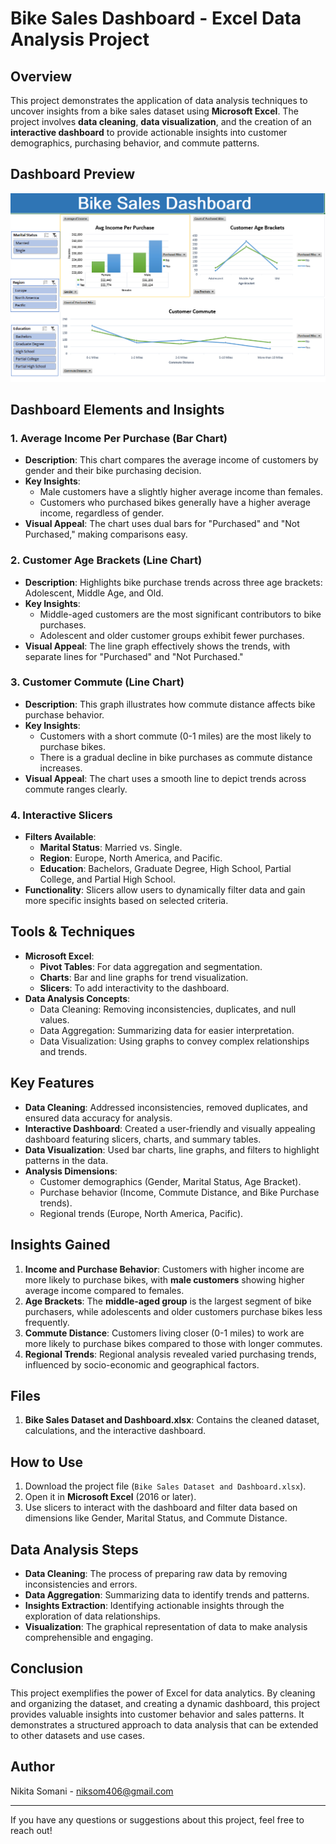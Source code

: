# Bike Sales Dashboard - Excel Data Analysis Project

## Overview
This project demonstrates the application of data analysis techniques to uncover insights from a bike sales dataset using **Microsoft Excel**. The project involves **data cleaning**, **data visualization**, and the creation of an **interactive dashboard** to provide actionable insights into customer demographics, purchasing behavior, and commute patterns.

## Dashboard Preview
![Dashboard Preview](Dashboard.png)

## Dashboard Elements and Insights
### 1. **Average Income Per Purchase (Bar Chart)**
- **Description**: This chart compares the average income of customers by gender and their bike purchasing decision.
- **Key Insights**:
  - Male customers have a slightly higher average income than females.
  - Customers who purchased bikes generally have a higher average income, regardless of gender.
- **Visual Appeal**: The chart uses dual bars for "Purchased" and "Not Purchased," making comparisons easy.

### 2. **Customer Age Brackets (Line Chart)**
- **Description**: Highlights bike purchase trends across three age brackets: Adolescent, Middle Age, and Old.
- **Key Insights**:
  - Middle-aged customers are the most significant contributors to bike purchases.
  - Adolescent and older customer groups exhibit fewer purchases.
- **Visual Appeal**: The line graph effectively shows the trends, with separate lines for "Purchased" and "Not Purchased."

### 3. **Customer Commute (Line Chart)**
- **Description**: This graph illustrates how commute distance affects bike purchase behavior.
- **Key Insights**:
  - Customers with a short commute (0-1 miles) are the most likely to purchase bikes.
  - There is a gradual decline in bike purchases as commute distance increases.
- **Visual Appeal**: The chart uses a smooth line to depict trends across commute ranges clearly.

### 4. **Interactive Slicers**
- **Filters Available**:
  - **Marital Status**: Married vs. Single.
  - **Region**: Europe, North America, and Pacific.
  - **Education**: Bachelors, Graduate Degree, High School, Partial College, and Partial High School.
- **Functionality**: Slicers allow users to dynamically filter data and gain more specific insights based on selected criteria.

## Tools & Techniques
- **Microsoft Excel**:
  - **Pivot Tables**: For data aggregation and segmentation.
  - **Charts**: Bar and line graphs for trend visualization.
  - **Slicers**: To add interactivity to the dashboard.
- **Data Analysis Concepts**:
  - Data Cleaning: Removing inconsistencies, duplicates, and null values.
  - Data Aggregation: Summarizing data for easier interpretation.
  - Data Visualization: Using graphs to convey complex relationships and trends.

## Key Features
- **Data Cleaning**: Addressed inconsistencies, removed duplicates, and ensured data accuracy for analysis.
- **Interactive Dashboard**: Created a user-friendly and visually appealing dashboard featuring slicers, charts, and summary tables.
- **Data Visualization**: Used bar charts, line graphs, and filters to highlight patterns in the data.
- **Analysis Dimensions**:
  - Customer demographics (Gender, Marital Status, Age Bracket).
  - Purchase behavior (Income, Commute Distance, and Bike Purchase trends).
  - Regional trends (Europe, North America, Pacific).

## Insights Gained
1. **Income and Purchase Behavior**: Customers with higher income are more likely to purchase bikes, with **male customers** showing higher average income compared to females.
2. **Age Brackets**: The **middle-aged group** is the largest segment of bike purchasers, while adolescents and older customers purchase bikes less frequently.
3. **Commute Distance**: Customers living closer (0-1 miles) to work are more likely to purchase bikes compared to those with longer commutes.
4. **Regional Trends**: Regional analysis revealed varied purchasing trends, influenced by socio-economic and geographical factors.

## Files
1. **Bike Sales Dataset and Dashboard.xlsx**: Contains the cleaned dataset, calculations, and the interactive dashboard.

## How to Use
1. Download the project file (`Bike Sales Dataset and Dashboard.xlsx`).
2. Open it in **Microsoft Excel** (2016 or later).
3. Use slicers to interact with the dashboard and filter data based on dimensions like Gender, Marital Status, and Commute Distance.

## Data Analysis Steps
- **Data Cleaning**: The process of preparing raw data by removing inconsistencies and errors.
- **Data Aggregation**: Summarizing data to identify trends and patterns.
- **Insights Extraction**: Identifying actionable insights through the exploration of data relationships.
- **Visualization**: The graphical representation of data to make analysis comprehensible and engaging.

## Conclusion
This project exemplifies the power of Excel for data analytics. By cleaning and organizing the dataset, and creating a dynamic dashboard, this project provides valuable insights into customer behavior and sales patterns. It demonstrates a structured approach to data analysis that can be extended to other datasets and use cases.

## Author
Nikita Somani - niksom406@gmail.com

---

If you have any questions or suggestions about this project, feel free to reach out!
